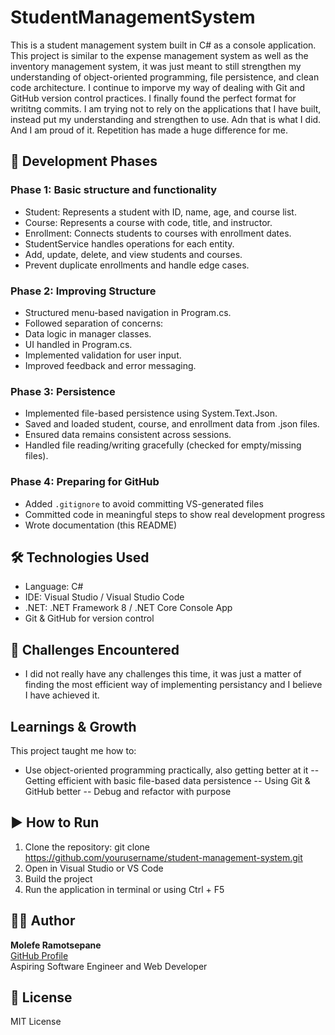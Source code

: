 # StudentManagementSystem

This is a student management system built in C# as a console application. This project is similar to the expense management system as well as the inventory management system, it was just meant to still strengthen my understanding of object-oriented programming, file persistence, and clean code architecture. I continue to imporve my way of dealing with Git and GitHub version control practices. I finally found the perfect format for writitng commits. I am trying not to rely on the applications that I have built, instead put my understanding and strengthen to use. Adn that is what I did. And I am proud of it. Repetition has made a huge difference for me. 

## 🚧 Development Phases

### Phase 1: Basic structure and functionality
- Student: Represents a student with ID, name, age, and course list.
- Course: Represents a course with code, title, and instructor.
- Enrollment: Connects students to courses with enrollment dates.
- StudentService handles operations for each entity.
- Add, update, delete, and view students and courses.
- Prevent duplicate enrollments and handle edge cases.

### Phase 2: Improving Structure
- Structured menu-based navigation in Program.cs.
- Followed separation of concerns:
- Data logic in manager classes.
- UI handled in Program.cs.
- Implemented validation for user input.
- Improved feedback and error messaging.

### Phase 3: Persistence
- Implemented file-based persistence using System.Text.Json.
- Saved and loaded student, course, and enrollment data from .json files.
- Ensured data remains consistent across sessions.
- Handled file reading/writing gracefully (checked for empty/missing files).

### Phase 4: Preparing for GitHub
- Added `.gitignore` to avoid committing VS-generated files
- Committed code in meaningful steps to show real development progress
- Wrote documentation (this README)

## 🛠️ Technologies Used

- Language: C#
- IDE: Visual Studio / Visual Studio Code
- .NET: .NET Framework 8 / .NET Core Console App
- Git & GitHub for version control

## 🧱 Challenges Encountered

- I did not really have any challenges this time, it was just a matter of finding the most efficient way of implementing persistancy and I believe I have achieved it.

## Learnings & Growth
This project taught me how to:
- Use object-oriented programming practically, also getting better at it
-- Getting efficient with basic file-based data persistence
-- Using Git & GitHub better
-- Debug and refactor with purpose

## ▶️ How to Run

1. Clone the repository: git clone https://github.com/yourusername/student-management-system.git
2. Open in Visual Studio or VS Code
3. Build the project
4. Run the application in terminal or using Ctrl + F5

## 👨‍💻 Author

**Molefe Ramotsepane**  
[GitHub Profile](https://github.com/MolefeRamotsepane)  
Aspiring Software Engineer and Web Developer

## 📜 License
MIT License

